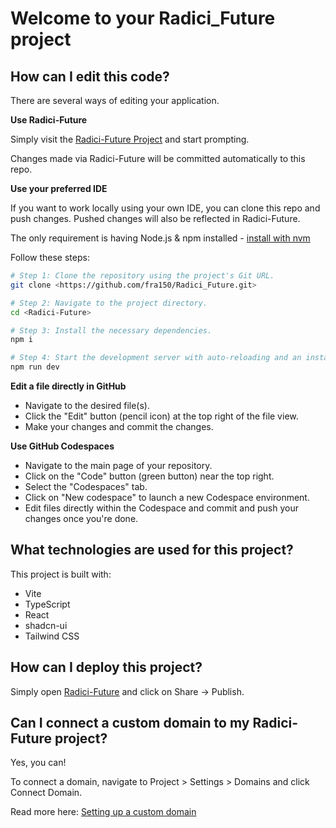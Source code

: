 # Welcome to your Radici_Future project



## How can I edit this code?

There are several ways of editing your application.

**Use Radici-Future**

Simply visit the [Radici-Future Project](https://github.com/fra150/Radici_Future.git) and start prompting.

Changes made via Radici-Future will be committed automatically to this repo.

**Use your preferred IDE**

If you want to work locally using your own IDE, you can clone this repo and push changes. Pushed changes will also be reflected in Radici-Future.

The only requirement is having Node.js & npm installed - [install with nvm](https://github.com/nvm-sh/nvm#installing-and-updating)

Follow these steps:

```sh
# Step 1: Clone the repository using the project's Git URL.
git clone <https://github.com/fra150/Radici_Future.git>

# Step 2: Navigate to the project directory.
cd <Radici-Future>

# Step 3: Install the necessary dependencies.
npm i

# Step 4: Start the development server with auto-reloading and an instant preview.
npm run dev
```

**Edit a file directly in GitHub**

- Navigate to the desired file(s).
- Click the "Edit" button (pencil icon) at the top right of the file view.
- Make your changes and commit the changes.

**Use GitHub Codespaces**

- Navigate to the main page of your repository.
- Click on the "Code" button (green button) near the top right.
- Select the "Codespaces" tab.
- Click on "New codespace" to launch a new Codespace environment.
- Edit files directly within the Codespace and commit and push your changes once you're done.

## What technologies are used for this project?

This project is built with:

- Vite
- TypeScript
- React
- shadcn-ui
- Tailwind CSS

## How can I deploy this project?

Simply open [Radici-Future](https://Radici-Future.dev/projects/62012216-85d3-48a1-beab-e834e68caece) and click on Share -> Publish.

## Can I connect a custom domain to my Radici-Future project?

Yes, you can!

To connect a domain, navigate to Project > Settings > Domains and click Connect Domain.

Read more here: [Setting up a custom domain](https://docs.Radici-Future.dev/tips-tricks/custom-domain#step-by-step-guide)
